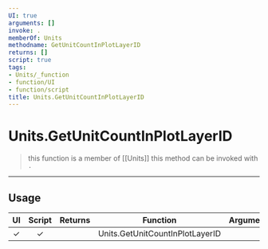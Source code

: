```yaml
---
UI: true
arguments: []
invoke: .
memberOf: Units
methodname: GetUnitCountInPlotLayerID
returns: []
script: true
tags:
- Units/_function
- function/UI
- function/script
title: Units.GetUnitCountInPlotLayerID
---
```

# Units.GetUnitCountInPlotLayerID
> this function is a member of [[Units]]
> this method can be invoked with `.`
-----
## Usage
|  UI | Script | Returns | Function | Arguments |
|:---:|:------:|-------:|:--------:|:---------|
|✓|✓||Units.GetUnitCountInPlotLayerID||
